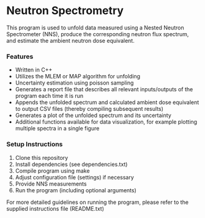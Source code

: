 # **Neutron Spectrometry** #

This program is used to unfold data measured using a Nested Neutron Spectrometer (NNS), produce the corresponding neutron flux spectrum, and estimate the ambient neutron dose equivalent.

### Features ###

* Written in C++
* Utilizes the MLEM or MAP algorithm for unfolding
* Uncertainty estimation using poisson sampling
* Generates a report file that describes all relevant inputs/outputs of the program each time it is run
* Appends the unfolded spectrum and calculated ambient dose equivalent to output CSV files (thereby compiling subsequent results)
* Generates a plot of the unfolded spectrum and its uncertainty
* Additional functions available for data visualization, for example plotting multiple spectra in a single figure

### Setup Instructions ###

1. Clone this repository
2. Install dependencies (see dependencies.txt)
3. Compile program using make
4. Adjust configuration file (settings) if necessary
5. Provide NNS measurements
6. Run the program (including optional arguments)

For more detailed guidelines on running the program, please refer to the supplied instructions file (README.txt)